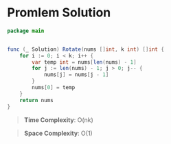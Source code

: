 # Promlem Solution

```java
package main


func (_ Solution) Rotate(nums []int, k int) []int {
    for i := 0; i < k; i++ {
        var temp int = nums[len(nums) - 1]
        for j := len(nums) - 1; j > 0; j-- {
            nums[j] = nums[j - 1]
        }
        nums[0] = temp
    }
    return nums
}
```

> **Time Complexity**: O(nk)
> 

> **Space Complexity**: O(1)
>